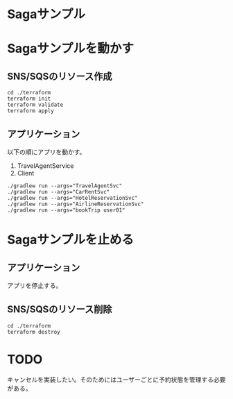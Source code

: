 # Sagaサンプル

# Sagaサンプルを動かす
## SNS/SQSのリソース作成
```shell
cd ./terraform
terraform init
terraform validate
terraform apply
```

## アプリケーション
以下の順にアプリを動かす。
1. TravelAgentService
1. Client

```shell
./gradlew run --args="TravelAgentSvc"
./gradlew run --args="CarRentSvc"
./gradlew run --args="HotelReservationSvc"
./gradlew run --args="AirlineReservationSvc"
./gradlew run --args="bookTrip user01"
```

# Sagaサンプルを止める
## アプリケーション
アプリを停止する。

## SNS/SQSのリソース削除
```shell
cd ./terraform
terraform destroy
```

# TODO
キャンセルを実装したい。そのためにはユーザーごとに予約状態を管理する必要がある。